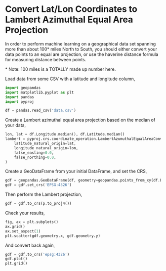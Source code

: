 # Convert Lat/Lon Coordinates to Lambert Azimuthal Equal Area Projection

In order to perform machine learning on a geographical data set spanning more
than about 100* miles North to South, you should either convert your data
points to an equal are projection, or use the haverine distance formula for
measuring distance between points.

\* Note: 100 miles is a TOTALLY made up number here.

Load data from some CSV with a latitude and longitude column,

```python
import geopandas
import matplotlib.pyplot as plt
import pandas
import pyproj

df = pandas.read_csv('data.csv')
```

Create a Lambert azimuthal equal area projection based on the median of your
data,

```python
lon, lat = df.Longitude.median(), df.Latitude.median()
lambert = pyproj.crs.coordinate_operation.LambertAzumuthalEqualAreaConversion(
    latitude_natural_origin=lat,
    longitude_natural_origin=lon,
    false_easting=0.0,
    false_northing=0.0,
)
```

Create a GeoDataFrame from your initial DataFrame, and set the CRS,

```python
gdf = geopandas.GeoDataFrame(df, geometry=geopandas.points_from_xy(df.Longitude, df.Latitude))
gdf = gdf.set_crs('EPSG:4326')
```

Then perform the Lambert projection,

```python
gdf = gdf.to_crs(p.to_proj4())
```

Check your results,

```python
fig, ax = plt.subplots()
ax.grid()
ax.set_aspect(1)
plt.scatter(gdf.geometry.x, gdf.geometry.y)
```

And convert back again,

```python
gdf = gdf.to_crs('epsg:4326')
gdf.plot()
plt.grid()
```